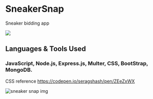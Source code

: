 # SneakerSnap
Sneaker bidding app

![](https://github.com/daphnyemily/SneakerSnap/blob/main/Sneaker-Snap/ezgif.com-gif-maker.gif)

## Languages & Tools Used
### JavaScript, Node.js, Express.js, Multer, CSS, BootStrap, MongoDB.
CSS reference https://codepen.io/seragshash/pen/ZEeZxWX

<img src="https://github.com/daphnyemily/SneakerSnap/blob/main/Sneaker-Snap/Screen%20Shot%202021-11-19%20at%209.16.52%20PM.png" alt="sneaker snap img">
